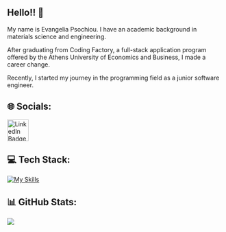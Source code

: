 ## Hello!! 👋 

My name is Evangelia Psochiou. I have an academic background in materials science and engineering.

After graduating from Coding Factory, a full-stack application program offered by the Athens University of Economics and Business, I made a career change.

Recently, I started my journey in the programming field as a junior software engineer.

## 🌐 Socials:
<div>
  <a href="https://www.linkedin.com/in/evangelia-psochiou-92376813a/" target="_blank">
    <img src="https://github.com/gauravghongde/social-icons/blob/9d939e1c5b7ea4a24ac39c3e4631970c0aa1b920/PNG/Color/LinkedIN.png" alt="LinkedIn Badge" style="width: 50px; height: 50px;">
  </a>
</div>

## 💻 Tech Stack:
[![My Skills](https://skillicons.dev/icons?i=java,hibernate,spring,js,nodejs,express,cs,angular,bootstrap,html,css,mongodb,mysql,androidstudio,sqlfigma&theme=light)](https://skillicons.dev)

## 📊 GitHub Stats:
![](https://github-readme-stats.vercel.app/api/top-langs/?username=eva-ps&theme=dark&hide_border=false&include_all_commits=false&count_private=false&layout=compact)

<br>
<div id="badges">
   <img src="https://komarev.com/ghpvc/?username=evangelia-psochiou&style=flat-square&color=blue" alt=""/>
</div>   


